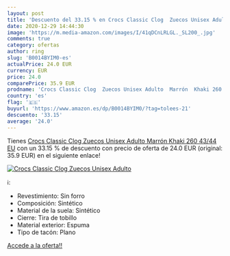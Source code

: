 ```yaml
---
layout: post
title: 'Descuento del 33.15 % en Crocs Classic Clog  Zuecos Unisex Adulto'
date: 2020-12-29 14:44:30
image: 'https://m.media-amazon.com/images/I/41qDCnLRLGL._SL200_.jpg'
comments: true
category: ofertas
author: ring
slug: 'B0014BYIM0-es'
actualPrice: 24.0 EUR
currency: EUR
price: 24.0
comparePrice: 35.9 EUR
prodname: 'Crocs Classic Clog  Zuecos Unisex Adulto  Marrón  Khaki 260   43/44 EU'
country: 'es'
flag: '🇪🇸'
buyurl: 'https://www.amazon.es/dp/B0014BYIM0/?tag=tolees-21'
descuento: '33.15'
average: '24.0'
---
```


Tienes [Crocs Classic Clog  Zuecos Unisex Adulto  Marrón  Khaki 260   43/44 EU](https://www.amazon.es/dp/B0014BYIM0/?tag=tolees-21) con un 33.15 % de descuento con precio de oferta de 24.0 EUR (original: 35.9 EUR) en el siguiente enlace!

[![Crocs Classic Clog  Zuecos Unisex Adulto](https://m.media-amazon.com/images/I/41qDCnLRLGL._SL200_.jpg)](https://www.amazon.es/dp/B0014BYIM0/?tag=tolees-21)

ℹ️:

- Revestimiento: Sin forro
- Composición: Sintético
- Material de la suela: Sintético
- Cierre: Tira de tobillo
- Material exterior: Espuma
- Tipo de tacón: Plano

[Accede a la oferta!!](https://www.amazon.es/dp/B0014BYIM0/?tag=tolees-21)
